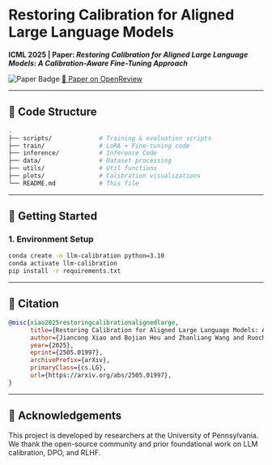 # Restoring Calibration for Aligned Large Language Models
**ICML 2025 | Paper: _Restoring Calibration for Aligned Large Language Models: A Calibration-Aware Fine-Tuning Approach_**

![Paper Badge](https://img.shields.io/badge/ICML-2025-blue)
[📄 Paper on OpenReview](https://openreview.net/forum?id=51tMpvPNSm&referrer=%5BAuthor%20Console%5D(%2Fgroup%3Fid%3DICML.cc%2F2025%2FConference%2FAuthors%23your-submissions))

---

## 🧰 Code Structure

```bash
.
├── scripts/             # Training & evaluation scripts
├── train/               # LoRA + Fine-tuning code
├── inference/           # Inference Code
├── data/                # Dataset processing
├── utils/               # Util functions
├── plots/               # Calibration visualizations
└── README.md            # This file
```
---

## 🚀 Getting Started

### 1. Environment Setup

```bash
conda create -n llm-calibration python=3.10
conda activate llm-calibration
pip install -r requirements.txt
```
---
## 📌 Citation

```bibtex
@misc{xiao2025restoringcalibrationalignedlarge,
      title={Restoring Calibration for Aligned Large Language Models: A Calibration-Aware Fine-Tuning Approach}, 
      author={Jiancong Xiao and Bojian Hou and Zhanliang Wang and Ruochen Jin and Qi Long and Weijie J. Su and Li Shen},
      year={2025},
      eprint={2505.01997},
      archivePrefix={arXiv},
      primaryClass={cs.LG},
      url={https://arxiv.org/abs/2505.01997}, 
}
```

---

## 🤝 Acknowledgements

This project is developed by researchers at the University of Pennsylvania. We thank the open-source community and prior foundational work on LLM calibration, DPO, and RLHF.
